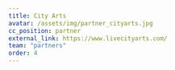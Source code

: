 ```yaml
---
title: City Arts
avatar: /assets/img/partner_cityarts.jpg
cc_position: partner
external_link: https://www.livecityarts.com/
team: "partners"
order: 4
---
```


